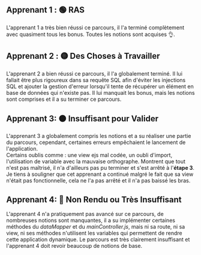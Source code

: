 
## Apprenant 1 : 🟢 RAS

L'apprenant 1 a très bien réussi ce parcours, il l'a terminé complètement avec quasiment tous les bonus.
Toutes les notions sont acquises 👌.

## Apprenant 2 : 🟡 Des Choses à Travailler

L'apprenant 2 a bien réussi ce parcours, il l'a globalement terminé.
Il lui fallait être plus rigoureux dans sa requête SQL afin d'éviter les injections SQL et ajouter la gestion d'erreur lorsqu'il tente de récupérer un élément en base de données qui n'existe pas. Il lui manquait les bonus, mais les notions sont comprises et il a su terminer ce parcours.

## Apprenant 3: 🟠 Insuffisant pour Valider 

L'apprenant 3 a globalement compris les notions et a su réaliser une partie du parcours, cependant, certaines erreurs empêchaient le lancement de l'application.  
Certains oublis comme : une view ejs mal codée, un oubli d'import, l'utilisation de variable avec la mauvaise orthographe. Montrent que tout n'est pas maîtrisé, il n'a d'ailleurs pas pu terminer et s'est arrêté à l'__étape 3__.  
Je tiens à souligner que cet apprenant a continué malgré le fait que sa view n'était pas fonctionnelle, cela ne l'a pas arrêté et il n'a pas baissé les bras.

## Apprenant 4: 🔴 Non Rendu ou Très Insuffisant

L'apprenant 4 n'a pratiquement pas avancé sur ce parcours, de nombreuses notions sont manquantes, il a su implémenter certaines méthodes du _dataMapper_ et du _mainController.js_, mais ni sa route, ni sa view, ni ses méthodes n'utilisent les variables qui permettent de rendre cette application dynamique.
Le parcours est très clairement insuffisant et l'apprenant 4 doit revoir beaucoup de notions de base.
